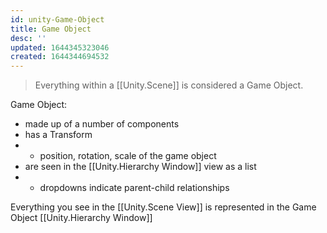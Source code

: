 ```yaml
---
id: unity-Game-Object
title: Game Object
desc: ''
updated: 1644345323046
created: 1644344694532
---
```


> Everything within a [[Unity.Scene]] is considered a Game Object.

Game Object: 
- made up of a number of components
- has a Transform
- - position, rotation, scale of the game object
- are seen in the [[Unity.Hierarchy Window]] view as a list
- - dropdowns indicate parent-child relationships

Everything you see in the [[Unity.Scene View]] is represented in the Game Object [[Unity.Hierarchy Window]]
